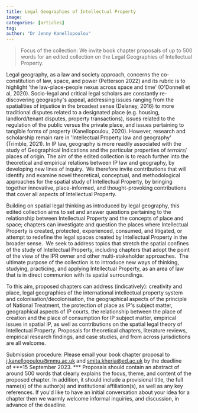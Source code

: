 ```yaml
---
title: Legal Geographies of Intellectual Property
image: 
categories: [articles]
tag: 
author: "Dr Jenny Kanellopoulou"
---
```


> Focus of the collection: We invite book chapter proposals of up to 500 words for an edited collection on the Legal Geographies of Intellectual Property.  


Legal geography, as a law and society approach, concerns the co-constitution of law, space, and power (Petterson 2022) and its rubric is to highlight 'the law-place-people nexus across space and time' (O'Donnell et al, 2020). Socio-legal and critical legal scholars are constantly re-discovering geography's appeal, addressing issues ranging from the spatialities of injustice in the broadest sense (Delaney, 2016) to more traditional disputes related to a designated place (e.g. housing, landlord/tenant disputes, property transactions), issues related to the regulation of the public versus the private place, and issues pertaining to tangible forms of property (Kanellopoulou, 2020). However, research and scholarship remain rare in 'Intellectual Property law and geography' (Trimble, 2021). In IP law, geography is more readily associated with the study of Geographical Indications and the particular properties of *terroirs*/ places of origin. The aim of the edited collection is to reach further into the theoretical and empirical relations between IP law and geography, by developing new lines of inquiry. 
We therefore invite contributions that will identify and examine novel theoretical, conceptual, and methodological approaches for the spatial study of Intellectual Property, by bringing together innovative, place-informed, and thought-provoking contributions that cover all aspects of Intellectual Property.   

Building on spatial legal thinking as introduced by legal geography, this edited collection aims to set and answer questions pertaining to the relationship between Intellectual Property and the concepts of place and space; chapters can investigate and question the places where Intellectual Property is created, protected, experienced, consumed, and litigated, or attempt to redefine the legal spaces created by Intellectual Property in the broader sense.  We seek to address topics that stretch the spatial confines of the study of Intellectual Property, including chapters that adopt the point of the view of the IPR owner and other multi-stakeholder approaches.  The ultimate purpose of the collection is to introduce new ways of thinking, studying, practicing, and applying Intellectual Property, as an area of law that is in direct communion with its spatial surroundings.  

To this aim, proposed chapters can address (indicatively): creativity and place, legal geographies of the international intellectual property system and colonisation/decolonisation, the geographical aspects of the principle of National Treatment, the protection of place as IP's subject matter, geographical aspects of IP courts, the relationship between the place of creation and the place of consumption for IP subject matter, empirical issues in spatial IP, as well as contributions on the spatial legal theory of Intellectual Property. Proposals for theoretical chapters, literature reviews, empirical research findings, and case studies, and from across jurisdictions are all welcome.    

Submission procedure: Please email your book chapter proposal to [j.kanellopoulou@mmu.ac.uk](j.kanellopoulou@mmu.ac.uk) and [smita.kheria@ed.ac.uk](j.kanellopoulou@mmu.ac.uk) by the deadline of ***15 September 2023. *** Proposals should contain an abstract of around 500 words that clearly explains the focus, theme, and content of the proposed chapter. In addition, it should include a provisional title, the full name(s) of the author(s) and institutional affiliation(s), as well as any key references. If you'd like to have an initial conversation about your idea for a chapter then we warmly welcome informal inquiries, and discussion, in advance of the deadline. 
